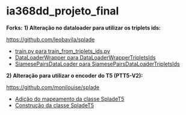 # ia368dd_projeto_final

**Forks:**
**1) Alteração no dataloader para utilizar os triplets ids:**

https://github.com/leobavila/splade
  * [train.py para train_from_triplets_ids.py](https://github.com/leobavila/splade/blob/main/splade/train_from_triplets_ids.py)
  * [DataLoaderWrapper para DataLoaderWrapperTripletsIds](https://github.com/leobavila/splade/blob/main/splade/datasets/dataloaders.py)
  * [SiamesePairsDataLoader para SiamesePairsDataLoaderTripletsIds](https://github.com/leobavila/splade/blob/main/splade/datasets/dataloaders.py)
    
**2) Alteração para utilizar o encoder do T5 (PTT5-V2):**

https://github.com/monilouise/splade
   * [Adição do mapeamento da classe SpladeT5](https://github.com/monilouise/splade/blob/main/splade/models/models_utils.py)
   * [Construção da classe SpladeT5](https://github.com/monilouise/splade/blob/main/splade/models/transformer_rep.py)
   
